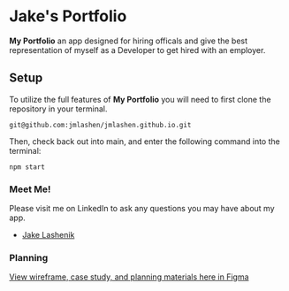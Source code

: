# Jake's Portfolio

**My Portfolio** an app designed for hiring officals and give the best representation of myself as a Developer to get hired with an employer. 

## Setup

To utilize the full features of **My Portfolio** you will need to first clone the repository in your terminal.

   `git@github.com:jmlashen/jmlashen.github.io.git`

 Then, check back out into main, and enter the following command into the terminal:

   `npm start`  

### Meet Me!

Please visit me on LinkedIn to ask any questions you may have about my app.

 - [Jake Lashenik](https://www.linkedin.com/in/jake-lashenik/)


### Planning 

[View wireframe, case study, and planning materials here in Figma](https://www.figma.com/file/k7Jm78kVpu0ltkZjg6o7bj/Jake's-Portfolio-Planning?node-id=0%3A1)
